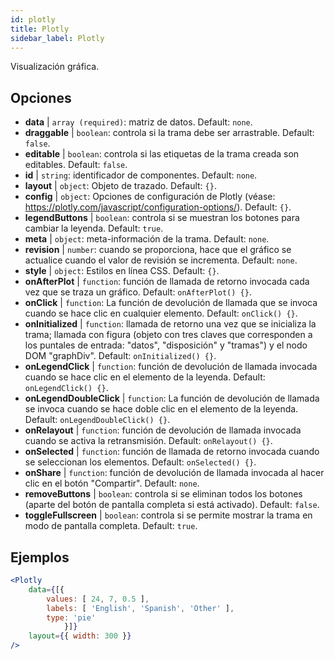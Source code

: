 ```yaml
---
id: plotly 
title: Plotly
sidebar_label: Plotly
---
```


Visualización gráfica.

## Opciones

* __data__ | `array (required)`: matriz de datos. Default: `none`.
* __draggable__ | `boolean`: controla si la trama debe ser arrastrable. Default: `false`.
* __editable__ | `boolean`: controla si las etiquetas de la trama creada son editables. Default: `false`.
* __id__ | `string`: identificador de componentes. Default: `none`.
* __layout__ | `object`: Objeto de trazado. Default: `{}`.
* __config__ | `object`: Opciones de configuración de Plotly (véase: https://plotly.com/javascript/configuration-options/). Default: `{}`.
* __legendButtons__ | `boolean`: controla si se muestran los botones para cambiar la leyenda. Default: `true`.
* __meta__ | `object`: meta-información de la trama. Default: `none`.
* __revision__ | `number`: cuando se proporciona, hace que el gráfico se actualice cuando el valor de revisión se incrementa. Default: `none`.
* __style__ | `object`: Estilos en línea CSS. Default: `{}`.
* __onAfterPlot__ | `function`: función de llamada de retorno invocada cada vez que se traza un gráfico. Default: `onAfterPlot() {}`.
* __onClick__ | `function`: La función de devolución de llamada que se invoca cuando se hace clic en cualquier elemento. Default: `onClick() {}`.
* __onInitialized__ | `function`: llamada de retorno una vez que se inicializa la trama; llamada con figura (objeto con tres claves que corresponden a los puntales de entrada: "datos", "disposición" y "tramas") y el nodo DOM "graphDiv". Default: `onInitialized() {}`.
* __onLegendClick__ | `function`: función de devolución de llamada invocada cuando se hace clic en el elemento de la leyenda. Default: `onLegendClick() {}`.
* __onLegendDoubleClick__ | `function`: La función de devolución de llamada se invoca cuando se hace doble clic en el elemento de la leyenda. Default: `onLegendDoubleClick() {}`.
* __onRelayout__ | `function`: función de devolución de llamada invocada cuando se activa la retransmisión. Default: `onRelayout() {}`.
* __onSelected__ | `function`: función de llamada de retorno invocada cuando se seleccionan los elementos. Default: `onSelected() {}`.
* __onShare__ | `function`: función de devolución de llamada invocada al hacer clic en el botón "Compartir". Default: `none`.
* __removeButtons__ | `boolean`: controla si se eliminan todos los botones (aparte del botón de pantalla completa si está activado). Default: `false`.
* __toggleFullscreen__ | `boolean`: controla si se permite mostrar la trama en modo de pantalla completa. Default: `true`.


## Ejemplos

```jsx live
<Plotly
    data={[{
        values: [ 24, 7, 0.5 ],
        labels: [ 'English', 'Spanish', 'Other' ],
        type: 'pie'
            }]}
    layout={{ width: 300 }}
/>
```

